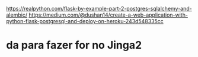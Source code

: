 https://realpython.com/flask-by-example-part-2-postgres-sqlalchemy-and-alembic/
https://medium.com/@dushan14/create-a-web-application-with-python-flask-postgresql-and-deploy-on-heroku-243d548335cc
# da para fazer for no Jinga2

